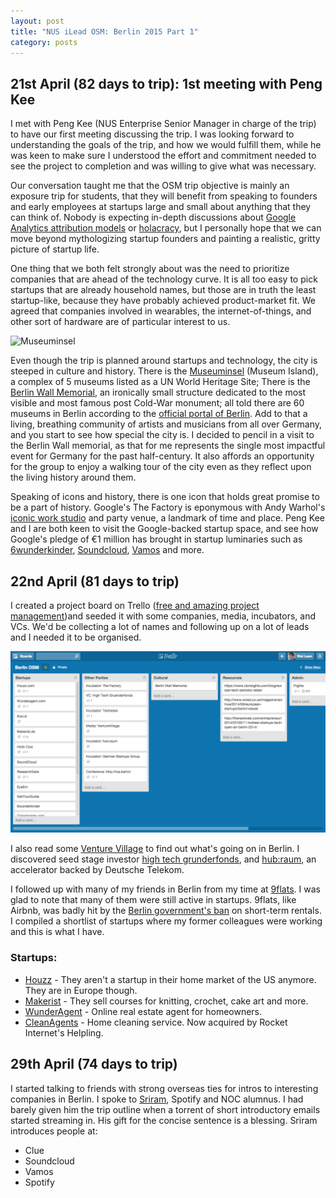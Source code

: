 ```yaml
---
layout: post
title: "NUS iLead OSM: Berlin 2015 Part 1"
category: posts
---
```

## 21st April (82 days to trip): 1st meeting with Peng Kee
I met with Peng Kee (NUS Enterprise Senior Manager in charge of the trip) to have our first meeting discussing the trip. I was looking forward to understanding the goals of the trip, and how we would fulfill them, while he was keen to make sure I understood the effort and commitment needed to see the project to completion and was willing to give what was necessary.

Our conversation taught me that the OSM trip objective is mainly an exposure trip for students, that they will benefit from speaking to founders and early employees at startups large and small about anything that they can think of. Nobody is expecting in-depth discussions about [Google Analytics attribution models](https://support.google.com/analytics/answer/1665189) or [holacracy](http://qz.com/370616/internal-memo-zappos-is-offering-severance-to-employees-who-arent-all-in-with-holacracy/), but I personally hope that we can move beyond mythologizing startup founders and painting a realistic, gritty picture of startup life.

One thing that we both felt strongly about was the need to prioritize companies that are ahead of the technology curve. It is all too easy to pick startups that are already household names, but those are in truth the least startup-like, because they have probably achieved product-market fit. We agreed that companies involved in wearables, the internet-of-things, and other sort of hardware are of particular interest to us.

![Museuminsel](http://upload.wikimedia.org/wikipedia/commons/thumb/6/6f/Bodemuseum_und_Museumsinsel.jpg/640px-Bodemuseum_und_Museumsinsel.jpg)

Even though the trip is planned around startups and technology, the city is steeped in culture and history. There is the [Museuminsel](https://www.berlin.de/orte/sehenswuerdigkeiten/museumsinsel/index.en.php) (Museum Island), a complex of 5 museums listed as a UN World Heritage Site; There is the [Berlin Wall Memorial](http://www.berlin.de/mauer/gedenkstaetten/berliner_mauer/index.en.php), an ironically small structure dedicated to the most visible and most famous post Cold-War monument; all told there are 60 museums in Berlin according to the [official portal of Berlin](http://www.berlin.de). Add to that a living, breathing community of artists and musicians from all over Germany, and you start to see how special the city is. I decided to pencil in a visit to the Berlin Wall memorial, as that for me represents the single most impactful event for Germany for the past half-century. It also affords an opportunity for the group to enjoy a walking tour of the city even as they reflect upon the living history around them.

Speaking of icons and history, there is one icon that holds great promise to be a part of history.
Google's The Factory is eponymous with Andy Warhol's [iconic work studio](https://en.wikipedia.org/wiki/The_Factory) and party venue, a landmark of time and place. Peng Kee and I are both keen to visit the Google-backed startup space, and see how Google's pledge of €1 million has brought in startup luminaries such as [6wunderkinder](http://www.6wunderkinder.com/), [Soundcloud](http://www.soundcloud.com), [Vamos](http://www.getvamos.com) and more.


## 22nd April (81 days to trip)
I created a project board on Trello ([free and amazing project management](https://https://trello.com/ngweileen/recommend))and seeded it with some companies, media, incubators, and VCs. We'd be collecting a lot of names and following up on a lot of leads and I needed it to be organised.

![Trello](/images/Trello%20Berlin%20OSM.png)

I also read some [Venture Village](http://www.venturevillage.eu) to find out what's going on in Berlin. I discovered seed stage investor [high tech grunderfonds](http://www.en.high-tech-gruenderfonds.de/), and [hub:raum](https://www.hubraum.com/), an accelerator backed by Deutsche Telekom.

I followed up with many of my friends in Berlin from my time at [9flats](http://www.9flats.com). I was glad to note that many of them were still active in startups. 9flats, like Airbnb, was badly hit by the [Berlin government's ban](http://thenextweb.com/insider/2013/11/26/airbnb-competitor-9flats-closes-berlin-operations-short-term-rentals-ban-german-capital/) on short-term rentals. I compiled a shortlist of startups where my former colleagues were working and this is what I have.

### Startups:

- [Houzz](http://www.houzz.com) - They aren't a startup in their home market of the US anymore. They are in Europe though.
- [Makerist](http://www.makerist.de) - They sell courses for knitting, crochet, cake art and more.
- [WunderAgent](http://www.wunderagent.com) - Online real estate agent for homeowners.
- [CleanAgents](http://www.cleanagent.com) - Home cleaning service. Now acquired by Rocket Internet's Helpling.


## 29th April (74 days to trip)
I started talking to friends with strong overseas ties for intros to interesting companies in Berlin. I spoke to [Sriram](http://www.linkedin.com/in/sriramkrishnan), Spotify and NOC alumnus. I had barely given him the trip outline when a torrent of short introductory emails started streaming in. His gift for the concise sentence is a blessing. Sriram introduces people at:

- Clue
- Soundcloud
- Vamos
- Spotify
